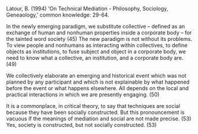 ﻿Latour, B. (1994) 'On Technical Mediation - Philosophy, Sociology, Geneaology,' common knowledge: 29-64.

In the newly emerging paradigm, we substitute collective – defined as an exchange of human and nonhuman properties inside a corporate body – for the tainted word society (45)
The new paradigm is not without its problems. To view people and nonhumans as interacting within collectives, to define objects as institutions, to fuse subject and object in a corporate body, we need to know what a collective, an institution, and a corporate body are. (49)

We collectively elaborate an emerging and historical event which was not planned by any participant and which is not explainable by what happened before the event or what happens elsewhere. All depends on the local and practical interactions in which we are presently engaging. (50)

It is a commonplace, in critical theory, to say that techniques are social because they have been socially constructed. But this pronouncement is vacuous if the meanings of mediation and social are not made precise. (53)
Yes, society is constructed, but not socially  constructed. (53)
